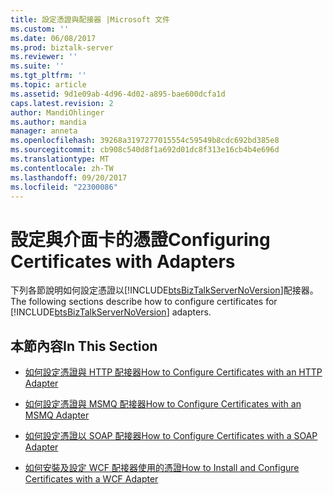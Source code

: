 ```yaml
---
title: 設定憑證與配接器 |Microsoft 文件
ms.custom: ''
ms.date: 06/08/2017
ms.prod: biztalk-server
ms.reviewer: ''
ms.suite: ''
ms.tgt_pltfrm: ''
ms.topic: article
ms.assetid: 9d1e09ab-4d96-4d02-a895-bae600dcfa1d
caps.latest.revision: 2
author: MandiOhlinger
ms.author: mandia
manager: anneta
ms.openlocfilehash: 39268a3197277015554c59549b8cdc692bd385e8
ms.sourcegitcommit: cb908c540d8f1a692d01dc8f313e16cb4b4e696d
ms.translationtype: MT
ms.contentlocale: zh-TW
ms.lasthandoff: 09/20/2017
ms.locfileid: "22300086"
---
```

# <a name="configuring-certificates-with-adapters"></a><span data-ttu-id="a924f-102">設定與介面卡的憑證</span><span class="sxs-lookup"><span data-stu-id="a924f-102">Configuring Certificates with Adapters</span></span>
<span data-ttu-id="a924f-103">下列各節說明如何設定憑證以[!INCLUDE[btsBizTalkServerNoVersion](../includes/btsbiztalkservernoversion-md.md)]配接器。</span><span class="sxs-lookup"><span data-stu-id="a924f-103">The following sections describe how to configure certificates for [!INCLUDE[btsBizTalkServerNoVersion](../includes/btsbiztalkservernoversion-md.md)] adapters.</span></span>  
  
## <a name="in-this-section"></a><span data-ttu-id="a924f-104">本節內容</span><span class="sxs-lookup"><span data-stu-id="a924f-104">In This Section</span></span>  
  
-   [<span data-ttu-id="a924f-105">如何設定憑證與 HTTP 配接器</span><span class="sxs-lookup"><span data-stu-id="a924f-105">How to Configure Certificates with an HTTP Adapter</span></span>](../technical-guides/how-to-configure-certificates-with-an-http-adapter.md)  
  
-   [<span data-ttu-id="a924f-106">如何設定憑證與 MSMQ 配接器</span><span class="sxs-lookup"><span data-stu-id="a924f-106">How to Configure Certificates with an MSMQ Adapter</span></span>](../technical-guides/how-to-configure-certificates-with-an-msmq-adapter.md)  
  
-   [<span data-ttu-id="a924f-107">如何設定憑證以 SOAP 配接器</span><span class="sxs-lookup"><span data-stu-id="a924f-107">How to Configure Certificates with a SOAP Adapter</span></span>](../technical-guides/how-to-configure-certificates-with-a-soap-adapter.md)  
  
-   [<span data-ttu-id="a924f-108">如何安裝及設定 WCF 配接器使用的憑證</span><span class="sxs-lookup"><span data-stu-id="a924f-108">How to Install and Configure Certificates with a WCF Adapter</span></span>](../technical-guides/how-to-install-and-configure-certificates-with-a-wcf-adapter.md)